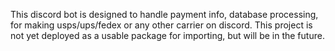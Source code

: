 This discord bot is designed to handle payment info, database processing, for making usps/ups/fedex or any other carrier on discord. This project is not yet deployed as a usable package for importing, but will be in the future.
